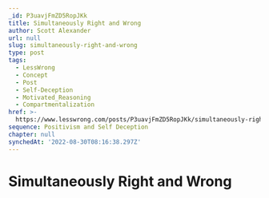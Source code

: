 ```yaml
---
_id: P3uavjFmZD5RopJKk
title: Simultaneously Right and Wrong
author: Scott Alexander
url: null
slug: simultaneously-right-and-wrong
type: post
tags:
  - LessWrong
  - Concept
  - Post
  - Self-Deception
  - Motivated_Reasoning
  - Compartmentalization
href: >-
  https://www.lesswrong.com/posts/P3uavjFmZD5RopJKk/simultaneously-right-and-wrong
sequence: Positivism and Self Deception
chapter: null
synchedAt: '2022-08-30T08:16:38.297Z'
---
```


# Simultaneously Right and Wrong
